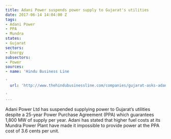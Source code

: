 ```yaml
---
title: Adani Power suspends power supply to Gujarat's utilities
date: 2017-06-14 14:04:00 Z
tags:
- Adani Power
- PPA
- Mundra
states:
- Gujarat
sectors:
- Energy
subsectors:
- Power
sources:
- name: 'Hindu Business Line

'
  url: 'http://www.thehindubusinessline.com/companies/gujarat-asks-adani-power-to-resume-supply/article9723768.ece

'
---
```


Adani Power Ltd has suspended supplying power to Gujarat’s utilities despite a 25-year Power Purchase Agreement (PPA) which guarantees 1,800 MW of supply per year. Adani has stated that higher fuel costs at its Mundra Power Plant have made it impossible to provide power at the PPA cost of 3.6 cents per unit.
